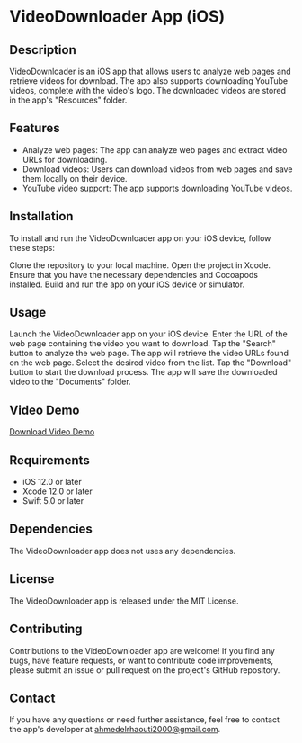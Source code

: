 # VideoDownloader App (iOS)

## Description
VideoDownloader is an iOS app that allows users to analyze web pages and retrieve videos for download. The app also supports downloading YouTube videos, complete with the video's logo. The downloaded videos are stored in the app's "Resources" folder.

## Features
- Analyze web pages: The app can analyze web pages and extract video URLs for downloading.
- Download videos: Users can download videos from web pages and save them locally on their device.
- YouTube video support: The app supports downloading YouTube videos.

## Installation
To install and run the VideoDownloader app on your iOS device, follow these steps:

Clone the repository to your local machine.
Open the project in Xcode.
Ensure that you have the necessary dependencies and Cocoapods installed.
Build and run the app on your iOS device or simulator.

## Usage
Launch the VideoDownloader app on your iOS device.
Enter the URL of the web page containing the video you want to download.
Tap the "Search" button to analyze the web page.
The app will retrieve the video URLs found on the web page.
Select the desired video from the list.
Tap the "Download" button to start the download process.
The app will save the downloaded video to the "Documents" folder.
## Video Demo
[Download Video Demo](https://github.com/Ahmed2000Github/VideoDownloader/raw/main/Ressources/VideoDownloader.mp4)
## Requirements
- iOS 12.0 or later
- Xcode 12.0 or later
- Swift 5.0 or later

## Dependencies
 The VideoDownloader app does not uses any dependencies.

## License
The VideoDownloader app is released under the MIT License.

## Contributing
Contributions to the VideoDownloader app are welcome! If you find any bugs, have feature requests, or want to contribute code improvements, please submit an issue or pull request on the project's GitHub repository.

## Contact
If you have any questions or need further assistance, feel free to contact the app's developer at ahmedelrhaouti2000@gmail.com.
